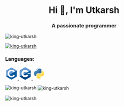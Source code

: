<h1 align="center">Hi 👋, I'm Utkarsh</h1>
<h3 align="center">A passionate programmer</h3>

<p align="left"> <img src="https://komarev.com/ghpvc/?username=king-utkarsh&label=Profile%20views&color=0e75b6&style=flat&theme=onedark" alt="king-utkarsh" /> </p>

<p align="left"> <a href="https://github.com/ryo-ma/github-profile-trophy"><img src="https://github-profile-trophy.vercel.app/?username=king-utkarsh" alt="king-utkarsh" /></a> </p>

<h3 align="left">Languages:</h3>
<p align="left"> <a href="https://www.cprogramming.com/" target="_blank" rel="noreferrer"> <img src="https://raw.githubusercontent.com/devicons/devicon/master/icons/c/c-original.svg" alt="c" width="40" height="40"/> </a> <a href="https://www.w3schools.com/cpp/" target="_blank" rel="noreferrer"> <img src="https://raw.githubusercontent.com/devicons/devicon/master/icons/cplusplus/cplusplus-original.svg" alt="cplusplus" width="40" height="40"/> </a> <a href="https://www.python.org" target="_blank" rel="noreferrer"> <img src="https://raw.githubusercontent.com/devicons/devicon/master/icons/python/python-original.svg" alt="python" width="40" height="40"/> </a> </p>

<p><img align="left" src="https://github-readme-stats.vercel.app/api/top-langs?username=king-utkarsh&show_icons=true&locale=en&layout=compact" alt="king-utkarsh" /></p>

<p>&nbsp;<img align="center" src="https://github-readme-stats.vercel.app/api?username=king-utkarsh&show_icons=true&locale=en" alt="king-utkarsh" /></p>

<p><img align="center" src="https://github-readme-streak-stats.herokuapp.com/?user=king-utkarsh&" alt="king-utkarsh" /></p>
